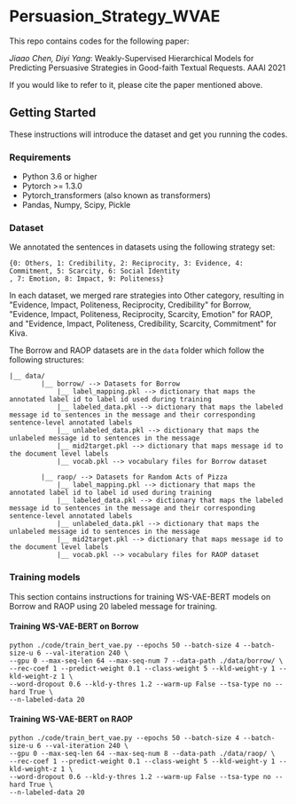 # Persuasion_Strategy_WVAE

This repo contains codes for the following paper: 

*Jiaao Chen, Diyi Yang*: Weakly-Supervised Hierarchical Models for Predicting Persuasive Strategies in Good-faith Textual Requests. AAAI 2021

If you would like to refer to it, please cite the paper mentioned above. 


## Getting Started
These instructions will introduce the dataset and get you running the codes.

### Requirements
* Python 3.6 or higher
* Pytorch >= 1.3.0
* Pytorch_transformers (also known as transformers)
* Pandas, Numpy, Scipy, Pickle


### Dataset

We annotated the sentences in datasets using the following strategy set:
```
{0: Others, 1: Credibility, 2: Reciprocity, 3: Evidence, 4: Commitment, 5: Scarcity, 6: Social Identity
, 7: Emotion, 8: Impact, 9: Politeness}
```
In each dataset, we merged rare strategies into Other category, resulting in "Evidence, Impact, Politeness, Reciprocity, Credibility" for Borrow, "Evidence, Impact, Politeness, Reciprocity, Scarcity,  Emotion" for RAOP, and "Evidence, Impact, Politeness, Credibility, Scarcity, Commitment" for Kiva.

The Borrow and RAOP datasets are in the `data` folder which follow the following structures:
```
|__ data/
        |__ borrow/ --> Datasets for Borrow
            |__ label_mapping.pkl --> dictionary that maps the annotated label id to label id used during training
            |__ labeled_data.pkl --> dictionary that maps the labeled message id to sentences in the message and their corresponding sentence-level annotated labels
            |__ unlabeled_data.pkl --> dictionary that maps the unlabeled message id to sentences in the message
            |__ mid2target.pkl --> dictionary that maps message id to the document level labels
            |__ vocab.pkl --> vocabulary files for Borrow dataset

        |__ raop/ --> Datasets for Random Acts of Pizza
            |__ label_mapping.pkl --> dictionary that maps the annotated label id to label id used during training
            |__ labeled_data.pkl --> dictionary that maps the labeled message id to sentences in the message and their corresponding sentence-level annotated labels
            |__ unlabeled_data.pkl --> dictionary that maps the unlabeled message id to sentences in the message
            |__ mid2target.pkl --> dictionary that maps message id to the document level labels
            |__ vocab.pkl --> vocabulary files for RAOP dataset
```



### Training models
This section contains instructions for training WS-VAE-BERT models on Borrow and RAOP using 20 labeled message for training.

#### Training WS-VAE-BERT on Borrow
```
python ./code/train_bert_vae.py --epochs 50 --batch-size 4 --batch-size-u 6 --val-iteration 240 \
--gpu 0 --max-seq-len 64 --max-seq-num 7 --data-path ./data/borrow/ \
--rec-coef 1 --predict-weight 0.1 --class-weight 5 --kld-weight-y 1 --kld-weight-z 1 \
--word-dropout 0.6 --kld-y-thres 1.2 --warm-up False --tsa-type no --hard True \
--n-labeled-data 20 
```


#### Training WS-VAE-BERT on RAOP
```
python ./code/train_bert_vae.py --epochs 50 --batch-size 4 --batch-size-u 6 --val-iteration 240 \
--gpu 0 --max-seq-len 64 --max-seq-num 8 --data-path ./data/raop/ \
--rec-coef 1 --predict-weight 0.1 --class-weight 5 --kld-weight-y 1 --kld-weight-z 1 \
--word-dropout 0.6 --kld-y-thres 1.2 --warm-up False --tsa-type no --hard True \
--n-labeled-data 20
```








